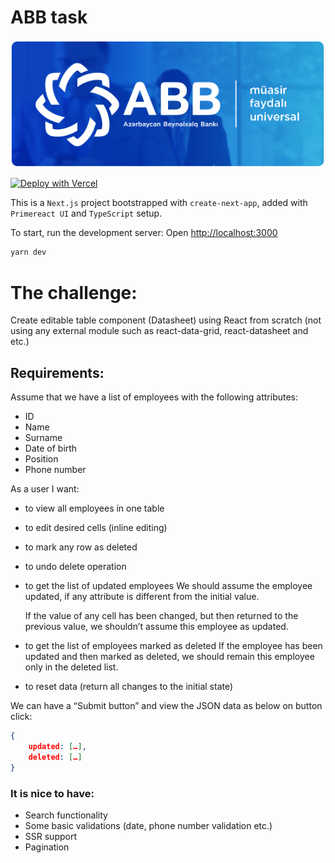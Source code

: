 # ABB task

![logo](./public/abb-logo.png)

[![Deploy with Vercel](https://vercel.com/button)](https://vercel.com/import/git?s=https://github.com/sozonome/nextarter-chakra) 

This is a `Next.js` project bootstrapped with `create-next-app`, added with `Primereact UI` and `TypeScript` setup. 

To start, run the development server: Open [http://localhost:3000](http://localhost:3000)

```bash
yarn dev
```

# The challenge:

Create editable table component (Datasheet) using React from scratch (not using any external module such as react-data-grid, react-datasheet and etc.)

## Requirements:

Assume that we have a list of employees with the following attributes:

- ID
- Name
- Surname
- Date of birth
- Position
- Phone number

As a user I want:

- to view all employees in one table
- to edit desired cells (inline editing)
- to mark any row as deleted
- to undo delete operation
- to get the list of updated employees
  We should assume the employee updated, if any attribute is different from the initial value.

  If the value of any cell has been changed, but then returned to the previous value, we shouldn’t assume this employee as updated.

- to get the list of employees marked as deleted
  If the employee has been updated and then marked as deleted, we should remain this employee only in the deleted list.
- to reset data (return all changes to the initial state)

We can have a “Submit button” and view the JSON data as below on button click:

```json
{
	updated: […],
	deleted: […]
}
```

### It is nice to have:

- Search functionality
- Some basic validations (date, phone number validation etc.)
- SSR support
- Pagination
